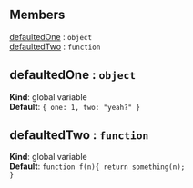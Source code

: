 ## Members

<dl>
<dt><a href="#defaultedOne">defaultedOne</a> : <code>object</code></dt>
<dd></dd>
<dt><a href="#defaultedTwo">defaultedTwo</a> : <code>function</code></dt>
<dd></dd>
</dl>

<a name="defaultedOne"></a>
## defaultedOne : <code>object</code>
**Kind**: global variable  
**Default**: <code>{ one: 1, two: &quot;yeah?&quot; }</code>  
<a name="defaultedTwo"></a>
## defaultedTwo : <code>function</code>
**Kind**: global variable  
**Default**: <code>function f(n){ return something(n); }</code>  
